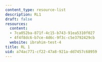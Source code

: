 ```yaml
---
content_type: resource-list
description: RL1
draft: false
resources:
  content:
  - 7ca052ba-871f-4c15-b743-91ea5310f027
  - 4f4f8dc6-b7ce-4d6c-9f3c-c5e3792429cb
  website: ibrahim-test-4
title: RL 1
uid: a74ac771-cf22-47a8-921a-dd7457c68959
---
```

